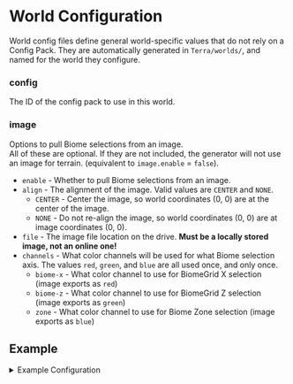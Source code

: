 # World Configuration
World config files define general world-specific values that do not rely on a Config Pack. They are
automatically generated in `Terra/worlds/`, and named for the world they configure.

### config
The ID of the config pack to use in this world.

### image
Options to pull Biome selections from an image.   
All of these are optional. If they are not included, the generator will not use an image for terrain. (equivalent to
`image.enable` = `false`).
* `enable` - Whether to pull Biome selections from an image.
* `align` - The alignment of the image. Valid values are `CENTER` and `NONE`.
    * `CENTER` - Center the image, so world coordinates (0, 0) are at the center of the image.
    * `NONE` - Do not re-align the image, so world coordinates (0, 0) are at image coordinates (0, 0).
* `file` - The image file location on the drive. **Must be a locally stored image, not an online one!**
* `channels` - What color channels will be used for what Biome selection axis. The values `red`, `green`, and `blue`
are all used once, and only once.
    * `biome-x` - What color channel to use for BiomeGrid X selection (image exports as `red`)
    * `biome-z` - What color channel to use for BiomeGrid Z selection (image exports as `green`)
    * `zone` - What color channel to use for Biome Zone selection (image exports as `blue`)  

## Example
<details>
<summary>Example Configuration</summary>

An example world config. This world has been assigned the generator `OVERWORLD_DEMO`, and has an image to pull biome
selections from, located at `/home/user/image/image.png`.
```yaml
config: OVERWORLD_DEMO
image:
  enable: true
  align: center
  file: "/home/user/image/image.png"
  channels:
    biome-x: red
    biome-z: green
    zone: blue
```

</details>